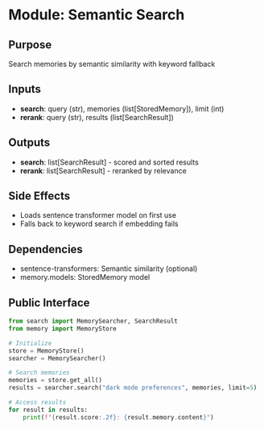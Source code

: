 # Module: Semantic Search

## Purpose
Search memories by semantic similarity with keyword fallback

## Inputs
- **search**: query (str), memories (list[StoredMemory]), limit (int)
- **rerank**: query (str), results (list[SearchResult])

## Outputs
- **search**: list[SearchResult] - scored and sorted results
- **rerank**: list[SearchResult] - reranked by relevance

## Side Effects
- Loads sentence transformer model on first use
- Falls back to keyword search if embedding fails

## Dependencies
- sentence-transformers: Semantic similarity (optional)
- memory.models: StoredMemory model

## Public Interface
```python
from search import MemorySearcher, SearchResult
from memory import MemoryStore

# Initialize
store = MemoryStore()
searcher = MemorySearcher()

# Search memories
memories = store.get_all()
results = searcher.search("dark mode preferences", memories, limit=5)

# Access results
for result in results:
    print(f"{result.score:.2f}: {result.memory.content}")
```